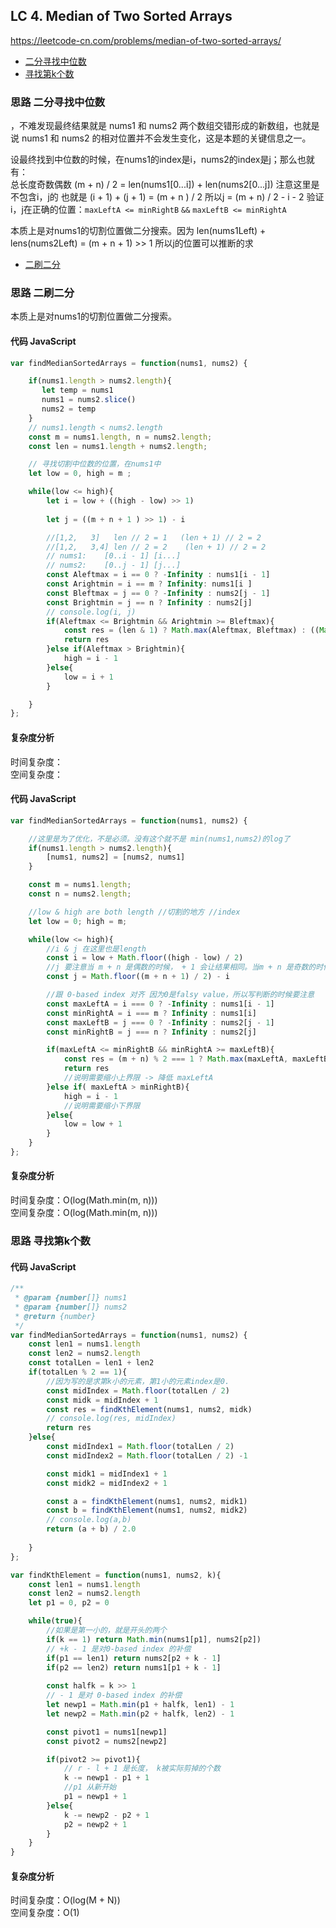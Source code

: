 ## LC 4. Median of Two Sorted Arrays
https://leetcode-cn.com/problems/median-of-two-sorted-arrays/
- [二分寻找中位数](#思路-二分寻找中位数)
- [寻找第k个数](#思路-寻找第k个数)

### 思路 二分寻找中位数
，不难发现最终结果就是 nums1 和 nums2 两个数组交错形成的新数组，也就是说 nums1 和 nums2 的相对位置并不会发生变化，这是本题的关键信息之一。  

设最终找到中位数的时候，在nums1的index是i，nums2的index是j；那么也就有：  
总长度奇数偶数 (m + n) / 2 = len(nums1[0...i]) + len(nums2[0...j]) 注意这里是不包含i，j的 
也就是 (i + 1) + (j + 1) = (m + n ) / 2 
所以j = (m + n) / 2 - i - 2 
验证i，j在正确的位置：`maxLeftA <= minRightB` `&&` `maxLeftB <= minRightA`


本质上是对nums1的切割位置做二分搜索。因为 len(nums1Left) + lens(nums2Left) = (m + n + 1) >> 1 所以j的位置可以推断的求

- [二刷二分](#思路-二刷二分)

### 思路 二刷二分
本质上是对nums1的切割位置做二分搜索。
#### 代码 JavaScript

```JavaScript
var findMedianSortedArrays = function(nums1, nums2) {

    if(nums1.length > nums2.length){
       let temp = nums1
       nums1 = nums2.slice()
       nums2 = temp
    }
    // nums1.length < nums2.length
    const m = nums1.length, n = nums2.length;
    const len = nums1.length + nums2.length;

    // 寻找切割中位数的位置，在nums1中
    let low = 0, high = m ;

    while(low <= high){
        let i = low + ((high - low) >> 1)
        
        let j = ((m + n + 1 ) >> 1) - i

        //[1,2,   3]   len // 2 = 1   (len + 1) // 2 = 2
        //[1,2,   3,4] len // 2 = 2    (len + 1) // 2 = 2
        // nums1:    [0..i - 1] [i...]
        // nums2:    [0..j - 1] [j...]
        const Aleftmax = i == 0 ? -Infinity : nums1[i - 1]
        const Arightmin = i == m ? Infinity: nums1[i ]
        const Bleftmax = j == 0 ? -Infinity : nums2[j - 1]
        const Brightmin = j == n ? Infinity : nums2[j]
        // console.log(i, j)
        if(Aleftmax <= Brightmin && Arightmin >= Bleftmax){
            const res = (len & 1) ? Math.max(Aleftmax, Bleftmax) : ((Math.max(Aleftmax, Bleftmax) + Math.min(Arightmin, Brightmin)) / 2.0)
            return res
        }else if(Aleftmax > Brightmin){
            high = i - 1
        }else{
            low = i + 1
        }

    }
};

```

#### 复杂度分析
时间复杂度： </br>
空间复杂度：

#### 代码 JavaScript

```JavaScript
var findMedianSortedArrays = function(nums1, nums2) {

    //这里是为了优化，不是必须。没有这个就不是 min(nums1,nums2)的log了
    if(nums1.length > nums2.length){
        [nums1, nums2] = [nums2, nums1]
    }

    const m = nums1.length;
    const n = nums2.length;

    //low & high are both length //切割的地方 //index
    let low = 0; high = m;

    while(low <= high){
        //i & j 在这里也是length
        const i = low + Math.floor((high - low) / 2)
        //j 要注意当 m + n 是偶数的时候， + 1 会让结果相同。当m + n 是奇数的时候，其实切割的位置在 m+n+ 1 / 2，比如[1,2,/3]
        const j = Math.floor((m + n + 1) / 2) - i

        //跟 0-based index 对齐 因为0是falsy value，所以写判断的时候要注意
        const maxLeftA = i === 0 ? -Infinity : nums1[i - 1]
        const minRightA = i === m ? Infinity : nums1[i]
        const maxLeftB = j === 0 ? -Infinity : nums2[j - 1]
        const minRightB = j === n ? Infinity : nums2[j]

        if(maxLeftA <= minRightB && minRightA >= maxLeftB){
            const res = (m + n) % 2 === 1 ? Math.max(maxLeftA, maxLeftB) : (Math.max(maxLeftA, maxLeftB) + Math.min(minRightA, minRightB)) / 2
            return res
            //说明需要缩小上界限 -> 降低 maxLeftA
        }else if( maxLeftA > minRightB){
            high = i - 1
            //说明需要缩小下界限
        }else{
            low = low + 1
        }
    }
};

```

#### 复杂度分析
时间复杂度：O(log(Math.min(m, n))) </br>
空间复杂度：O(log(Math.min(m, n)))
### 思路 寻找第k个数

#### 代码 JavaScript

```JavaScript
/**
 * @param {number[]} nums1
 * @param {number[]} nums2
 * @return {number}
 */
var findMedianSortedArrays = function(nums1, nums2) {
    const len1 = nums1.length
    const len2 = nums2.length
    const totalLen = len1 + len2 
    if(totalLen % 2 == 1){
        //因为写的是求第k小的元素，第1小的元素index是0.
        const midIndex = Math.floor(totalLen / 2)
        const midk = midIndex + 1
        const res = findKthElement(nums1, nums2, midk)
        // console.log(res, midIndex)
        return res
    }else{
        const midIndex1 = Math.floor(totalLen / 2) 
        const midIndex2 = Math.floor(totalLen / 2) -1

        const midk1 = midIndex1 + 1
        const midk2 = midIndex2 + 1

        const a = findKthElement(nums1, nums2, midk1)
        const b = findKthElement(nums1, nums2, midk2)
        // console.log(a,b)
        return (a + b) / 2.0
        
    }
};

var findKthElement = function(nums1, nums2, k){
    const len1 = nums1.length
    const len2 = nums2.length
    let p1 = 0, p2 = 0

    while(true){
        //如果是第一小的，就是开头的两个
        if(k == 1) return Math.min(nums1[p1], nums2[p2])
        // +k - 1 是对0-based index 的补偿
        if(p1 == len1) return nums2[p2 + k - 1]
        if(p2 == len2) return nums1[p1 + k - 1]
        
        const halfk = k >> 1
        // - 1 是对 0-based index 的补偿
        let newp1 = Math.min(p1 + halfk, len1) - 1
        let newp2 = Math.min(p2 + halfk, len2) - 1

        const pivot1 = nums1[newp1]
        const pivot2 = nums2[newp2]

        if(pivot2 >= pivot1){
            // r - l + 1 是长度， k被实际剪掉的个数
            k -= newp1 - p1 + 1
            //p1 从新开始
            p1 = newp1 + 1
        }else{
            k -= newp2 - p2 + 1
            p2 = newp2 + 1
        }
    }
}

```

#### 复杂度分析
时间复杂度：O(log(M + N)) </br>
空间复杂度：O(1)
